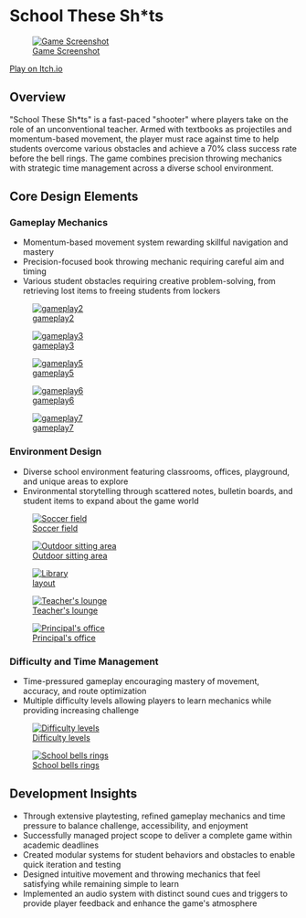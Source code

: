 <div class="page-content">
    
# School These Sh*ts

<figure>
    <a href="https://dakillerxd.github.io/portfolio/assets/school-these-shits/main.png" target="_blank">
        <img src="https://dakillerxd.github.io/portfolio/assets/school-these-shits/main.png" alt="Game Screenshot">
        <figcaption>Game Screenshot</figcaption>
    </a>
</figure>

[Play on Itch.io](https://danielnoam.itch.io/school-these-shts)

<div class="project-card">
    
## Overview
"School These Sh*ts" is a fast-paced "shooter" where players take on the role of an unconventional teacher. Armed with textbooks as projectiles and momentum-based movement, the player must race against time to help students overcome various obstacles and achieve a 70% class success rate before the bell rings. The game combines precision throwing mechanics with strategic time management across a diverse school environment.
</div>

<div class="project-card">
    
## Core Design Elements
### Gameplay Mechanics
- Momentum-based movement system rewarding skillful navigation and mastery
- Precision-focused book throwing mechanic requiring careful aim and timing
- Various student obstacles requiring creative problem-solving, from retrieving lost items to freeing students from lockers

<div class="image-gallery">
    <figure>
        <a href="https://dakillerxd.github.io/portfolio/assets/school-these-shits/gameplay2.gif" target="_blank">
            <img src="https://dakillerxd.github.io/portfolio/assets/school-these-shits/gameplay2.gif" alt="gameplay2">
            <figcaption>gameplay2</figcaption>
        </a>
    </figure>
    <figure>
        <a href="https://dakillerxd.github.io/portfolio/assets/school-these-shits/gameplay3.gif" target="_blank">
            <img src="https://dakillerxd.github.io/portfolio/assets/school-these-shits/gameplay3.gif" alt="gameplay3">
            <figcaption>gameplay3</figcaption>
        </a>
    </figure>
    <figure>
        <a href="https://dakillerxd.github.io/portfolio/assets/school-these-shits/trickshot.gif" target="_blank">
            <img src="https://dakillerxd.github.io/portfolio/assets/school-these-shits/trickshot.gif" alt="gameplay5">
            <figcaption>gameplay5</figcaption>
        </a>
    </figure>
    <figure>
        <a href="https://dakillerxd.github.io/portfolio/assets/school-these-shits/mission1.gif" target="_blank">
            <img src="https://dakillerxd.github.io/portfolio/assets/school-these-shits/mission1.gif" alt="gameplay6">
            <figcaption>gameplay6</figcaption>
        </a>
    </figure>
    <figure>
        <a href="https://dakillerxd.github.io/portfolio/assets/school-these-shits/mission2.gif" target="_blank">
            <img src="https://dakillerxd.github.io/portfolio/assets/school-these-shits/mission2.gif" alt="gameplay7">
            <figcaption>gameplay7</figcaption>
        </a>
    </figure>
</div>

### Environment Design
- Diverse school environment featuring classrooms, offices, playground, and unique areas to explore
- Environmental storytelling through scattered notes, bulletin boards, and student items to expand about the game world

<div class="image-gallery">
    <figure>
        <a href="https://dakillerxd.github.io/portfolio/assets/school-these-shits/layout1.png" target="_blank">
            <img src="https://dakillerxd.github.io/portfolio/assets/school-these-shits/layout1.png" alt="Soccer field">
            <figcaption>Soccer field</figcaption>
        </a>
    </figure>
    <figure>
        <a href="https://dakillerxd.github.io/portfolio/assets/school-these-shits/layout2.png" target="_blank">
            <img src="https://dakillerxd.github.io/portfolio/assets/school-these-shits/layout2.png" alt="Outdoor sitting area">
            <figcaption>Outdoor sitting area</figcaption>
        </a>
    </figure>
    <figure>
        <a href="https://dakillerxd.github.io/portfolio/assets/school-these-shits/layout3.png" target="_blank">
            <img src="https://dakillerxd.github.io/portfolio/assets/school-these-shits/layout3.png" alt="Library">
            <figcaption>layout</figcaption>
        </a>
    </figure>
    <figure>
        <a href="https://dakillerxd.github.io/portfolio/assets/school-these-shits/layout4.png" target="_blank">
            <img src="https://dakillerxd.github.io/portfolio/assets/school-these-shits/layout4.png" alt="Teacher's lounge">
            <figcaption>Teacher's lounge</figcaption>
        </a>
    </figure>
    <figure>
        <a href="https://dakillerxd.github.io/portfolio/assets/school-these-shits/layout5.png" target="_blank">
            <img src="https://dakillerxd.github.io/portfolio/assets/school-these-shits/layout5.png" alt="Principal's office">
            <figcaption>Principal's office</figcaption>
        </a>
    </figure>
</div>

### Difficulty and Time Management
- Time-pressured gameplay encouraging mastery of movement, accuracy, and route optimization
- Multiple difficulty levels allowing players to learn mechanics while providing increasing challenge

<div class="image-gallery">
    <figure>
        <a href="https://dakillerxd.github.io/portfolio/assets/school-these-shits/gameplay1.gif" target="_blank">
            <img src="https://dakillerxd.github.io/portfolio/assets/school-these-shits/gameplay1.gif" alt="Difficulty levels">
            <figcaption>Difficulty levels</figcaption>
        </a>
    </figure>
    <figure>
        <a href="https://dakillerxd.github.io/portfolio/assets/school-these-shits/gameplay4.gif" target="_blank">
            <img src="https://dakillerxd.github.io/portfolio/assets/school-these-shits/gameplay4.gif" alt="School bells rings">
            <figcaption>School bells rings</figcaption>
        </a>
    </figure>
</div>
</div>

<div class="project-card">
    
## Development Insights
- Through extensive playtesting, refined gameplay mechanics and time pressure to balance challenge, accessibility, and enjoyment
- Successfully managed project scope to deliver a complete game within academic deadlines
- Created modular systems for student behaviors and obstacles to enable quick iteration and testing
- Designed intuitive movement and throwing mechanics that feel satisfying while remaining simple to learn
- Implemented an audio system with distinct sound cues and triggers to provide player feedback and enhance the game's atmosphere
</div>
